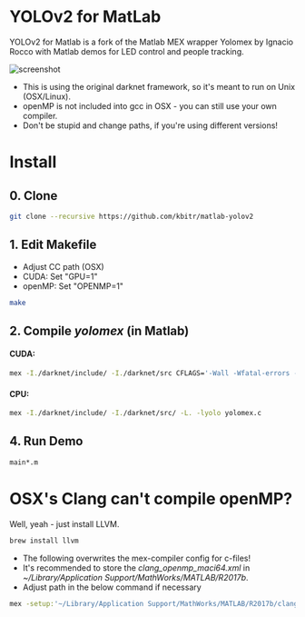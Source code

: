 # YOLOv2 for MatLab
YOLOv2 for Matlab is a fork of the Matlab MEX wrapper Yolomex by Ignacio Rocco with Matlab demos for LED control and people tracking.

![screenshot](https://raw.githubusercontent.com/kbitr/matlab-yolov2/master/screenshot.jpg)

- This is using the original darknet framework, so it's meant to run on Unix (OSX/Linux).
- openMP is not included into gcc in OSX - you can still use your own compiler.
- Don't be stupid and change paths, if you're using different versions!

# Install
## 0. Clone

```bash
git clone --recursive https://github.com/kbitr/matlab-yolov2
```

## 1. Edit Makefile
- Adjust CC path (OSX)
- CUDA: Set "GPU=1"
- openMP: Set "OPENMP=1"

```bash
make
```

## 2. Compile _yolomex_ (in Matlab)

#### CUDA:
```bash
mex -I./darknet/include/ -I./darknet/src CFLAGS='-Wall -Wfatal-errors -Wno-unused-result -fPIC' -L. -lyolo -L/usr/local/cuda/lib64-lcudart -lcublas -lcurand yolomex.c
```
#### CPU:
```bash
mex -I./darknet/include/ -I./darknet/src/ -L. -lyolo yolomex.c
```

## 4. Run Demo
```bash
main*.m
```

# OSX's Clang can't compile openMP?
Well, yeah - just install LLVM.
```bash
brew install llvm
```
- The following overwrites the mex-compiler config for c-files!
- It's recommended to store the *clang_openmp_maci64.xml* in *~/Library/Application Support/MathWorks/MATLAB/R2017b*.
- Adjust path in the below command if necessary
```bash
mex -setup:'~/Library/Application Support/MathWorks/MATLAB/R2017b/clang_openmp_maci64.xml' C
```
